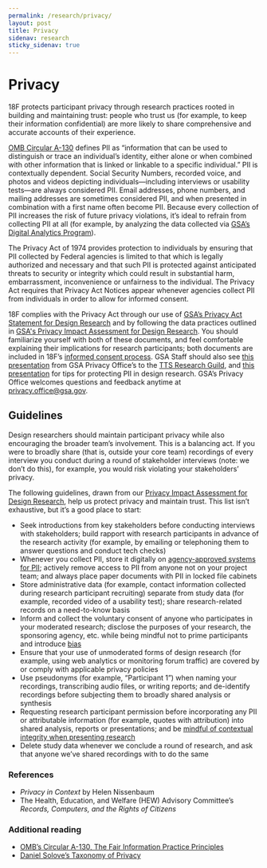 ```yaml
---
permalink: /research/privacy/
layout: post
title: Privacy
sidenav: research
sticky_sidenav: true
---
```


# Privacy

18F protects participant privacy through research practices rooted in building and maintaining trust: people who trust us (for example, to keep their information confidential) are more likely to share comprehensive and accurate accounts of their experience.

[OMB Circular A-130](https://obamawhitehouse.archives.gov/sites/default/files/omb/assets/OMB/circulars/a130/a130revised.pdf) defines PII as “information that can be used to distinguish or trace an individual’s identity, either alone or when combined with other information that is linked or linkable to a specific individual.” PII is contextually dependent. Social Security Numbers, recorded voice, and photos and videos depicting individuals—including interviews or usability tests—are always considered PII. Email addresses, phone numbers, and mailing addresses are sometimes considered PII, and when presented in combination with a first name often become PII. Because every collection of PII increases the risk of future privacy violations, it’s ideal to refrain from collecting PII at all (for example, by analyzing the data collected via [GSA’s Digital Analytics Program](https://digital.gov/dap/)).

The Privacy Act of 1974 provides protection to individuals by ensuring that PII collected by Federal agencies is limited to that which is legally authorized and necessary and that such PII is protected against anticipated threats to security or integrity which could result in substantial harm, embarrassment, inconvenience or unfairness to the individual. The Privacy Act requires that Privacy Act Notices appear whenever agencies collect PII from individuals in order to allow for informed consent.

18F complies with the Privacy Act through our use of [GSA’s Privacy Act Statement for Design Research](https://www.gsa.gov/reference/gsa-privacy-program/privacy-act-statement-for-design-research) and by following the data practices outlined in [GSA's Privacy Impact Assessment for Design Research](https://www.gsa.gov/cdnstatic/20181022%20-%20Design%20Research%20PIA_posted%20version.pdf). You should familiarize yourself with both of these documents, and feel comfortable explaining their implications for research participants; both documents are included in 18F’s [informed consent process](). GSA Staff should also see [this presentation](https://gsa-tts.slack.com/files/U9KLLKS4W/FCSFWBZD3/researchguildprivacytalk091218.mp4) from GSA Privacy Office’s to the [TTS Research Guild](https://github.com/18F/g-research/), and [this presentation](https://drive.google.com/a/gsa.gov/open?id=1MM6tNlFc-Iwgw_cCUw_0KS8oQMS-FEN7sYftPQLmLAg) for tips for protecting PII in design research. GSA’s Privacy Office welcomes questions and feedback anytime at [privacy.office@gsa.gov](mailto:privacy.office@gsa.gov).

## Guidelines

Design researchers should maintain participant privacy while also encouraging the broader team’s involvement. This is a balancing act. If you were to broadly share (that is, outside your core team) recordings of every interview you conduct during a round of stakeholder interviews (note: we don’t do this), for example, you would risk violating your stakeholders’ privacy. 

The following guidelines, drawn from our [Privacy Impact Assessment for Design Research](https://www.gsa.gov/cdnstatic/20181022%20-%20Design%20Research%20PIA_posted%20version.pdf), help us protect privacy and maintain trust. This list isn’t exhaustive, but it’s a good place to start:

- Seek introductions from key stakeholders before conducting interviews with stakeholders; build rapport with research participants in advance of the research activity (for example, by emailing or telephoning them to answer questions and conduct tech checks) 
- Whenever you collect PII, store it digitally on [agency-approved systems for PII](https://www.gsa.gov/reference/gsa-privacy-program/systems-of-records-privacy-act/system-of-records-notices-sorns-privacy-act); actively remove access to PII from anyone not on your project team; and always place paper documents with PII in locked file cabinets
- Store administrative data (for example, contact information collected during research participant recruiting) separate from study data (for example, recorded video of a usability test); share research-related records on a need-to-know basis
- Inform and collect the voluntary consent of anyone who participates in your moderated research; disclose the purposes of your research, the sponsoring agency, etc. while being mindful not to prime participants and introduce [bias](/research/bias/)
- Ensure that your use of unmoderated forms of design research (for example, using web analytics or monitoring forum traffic) are covered by or comply with applicable privacy policies
- Use pseudonyms (for example, “Participant 1”) when naming your recordings, transcribing audio files, or writing reports; and de-identify recordings before subjecting them to broadly shared analysis or synthesis
- Requesting research participant permission before incorporating any PII or attributable information (for example, quotes with attribution) into shared analysis, reports or presentations; and be [mindful of contextual integrity when presenting research](https://thesocietypages.org/cyborgology/2017/03/12/context-integrity-and-consent-in-presenting-research/)
- Delete study data whenever we conclude a round of research, and ask that anyone we’ve shared recordings with to do the same

### References
- *Privacy in Context* by Helen Nissenbaum
- The Health, Education, and Welfare (HEW) Advisory Committee’s *Records, Computers, and the Rights of Citizens*

### Additional reading
- [OMB’s Circular A-130, The Fair Information Practice Principles](https://obamawhitehouse.archives.gov/sites/default/files/omb/assets/OMB/circulars/a130/a130revised.pdf)
- [Daniel Solove’s Taxonomy of Privacy](https://www.researchgate.net/figure/Daniel-Soloves-visual-model-of-his-taxonomy-of-informational-privacy-10_fig1_312061072)
